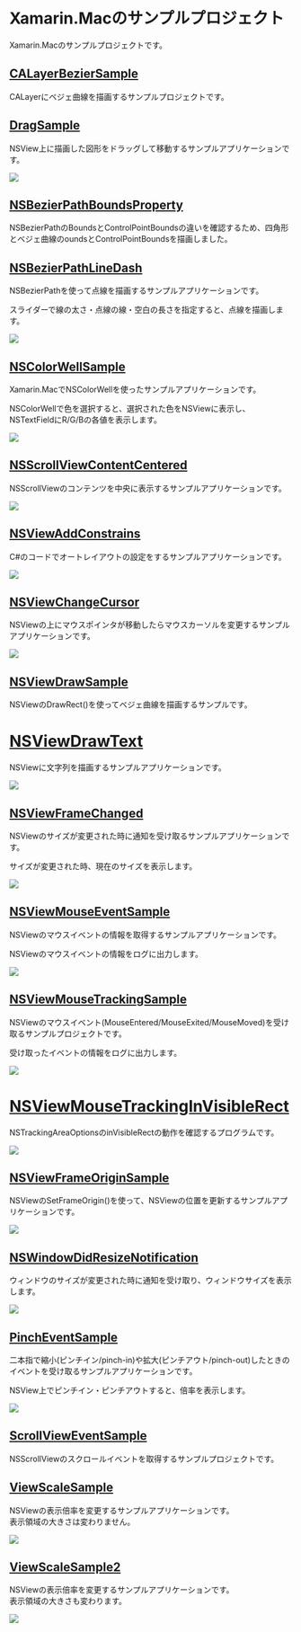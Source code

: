 # Xamarin.Macのサンプルプロジェクト

Xamarin.Macのサンプルプロジェクトです。

## [CALayerBezierSample](CALayerBezierSample/README.md)

CALayerにベジェ曲線を描画するサンプルプロジェクトです。

## [DragSample](DragSample/README.md)

NSView上に描画した図形をドラッグして移動するサンプルアプリケーションです。

![](DragSample/DragSample.gif)

## [NSBezierPathBoundsProperty](NSBezierPathBoundsProperty/README.md)

NSBezierPathのBoundsとControlPointBoundsの違いを確認するため、四角形とベジェ曲線のoundsとControlPointBoundsを描画しました。

## [NSBezierPathLineDash](NSBezierPathLineDash/README.md)

NSBezierPathを使って点線を描画するサンプルアプリケーションです。

スライダーで線の太さ・点線の線・空白の長さを指定すると、点線を描画します。

![](NSBezierPathLineDash/NSBezierPathLineDash.gif)

## [NSColorWellSample](NSColorWellSample/README.md)

Xamarin.MacでNSColorWellを使ったサンプルアプリケーションです。

NSColorWellで色を選択すると、選択された色をNSViewに表示し、NSTextFieldにR/G/Bの各値を表示します。

![](NSColorWellSample/NSColorWellSample.gif)

## [NSScrollViewContentCentered](NSScrollViewContentCentered/README.md)

NSScrollViewのコンテンツを中央に表示するサンプルアプリケーションです。

![](NSScrollViewContentCentered/NSScrollViewContentCentered.gif)

## [NSViewAddConstrains](NSViewAddConstrains/README.md)

C#のコードでオートレイアウトの設定をするサンプルアプリケーションです。

![](NSViewAddConstrains/NSViewAddConstrains.gif)

## [NSViewChangeCursor](NSViewChangeCursor/README.md)

NSViewの上にマウスポインタが移動したらマウスカーソルを変更するサンプルアプリケーションです。

![](NSViewChangeCursor/NSViewChangeCursor.gif)

## [NSViewDrawSample](NSViewDrawSample/README.md)

NSViewのDrawRect()を使ってベジェ曲線を描画するサンプルです。

# [NSViewDrawText](NSViewDrawText/README.md)

NSViewに文字列を描画するサンプルアプリケーションです。

![](NSViewDrawText/NSViewDrawText.png)

## [NSViewFrameChanged](NSViewFrameChanged/README.md)

NSViewのサイズが変更された時に通知を受け取るサンプルアプリケーションです。

サイズが変更された時、現在のサイズを表示します。

![](NSViewFrameChanged/NSViewFrameChanged.gif)

## [NSViewMouseEventSample](NSViewMouseEventSample/README.md)

NSViewのマウスイベントの情報を取得するサンプルアプリケーションです。

NSViewのマウスイベントの情報をログに出力します。

![](NSViewMouseEventSample/NSViewMouseEventSample.gif)

## [NSViewMouseTrackingSample](NSViewMouseTrackingSample/README.md)

NSViewのマウスイベント(MouseEntered/MouseExited/MouseMoved)を受け取るサンプルプロジェクトです。

受け取ったイベントの情報をログに出力します。

![](NSViewMouseTrackingSample/NSViewMouseTrackingSample.gif)

# [NSViewMouseTrackingInVisibleRect](NSViewMouseTrackingInVisibleRect/README.md)

NSTrackingAreaOptionsのinVisibleRectの動作を確認するプログラムです。

![](NSViewMouseTrackingInVisibleRect/NSViewMouseTrackingInVisibleRect.png)

## [NSViewFrameOriginSample](NSViewFrameOriginSample/README.md)

NSViewのSetFrameOrigin()を使って、NSViewの位置を更新するサンプルアプリケーションです。

![](NSViewFrameOriginSample/NSViewFrameOriginSample.gif)

## [NSWindowDidResizeNotification](NSWindowDidResizeNotification/README.md)

ウィンドウのサイズが変更された時に通知を受け取り、ウィンドウサイズを表示します。

![](NSWindowDidResizeNotification/NSWindowDidResizeNotification.gif)

## [PinchEventSample](PinchEventSample/README.md)

二本指で縮小(ピンチイン/pinch-in)や拡大(ピンチアウト/pinch-out)したときのイベントを受け取るサンプルアプリケーションです。

NSView上でピンチイン・ピンチアウトすると、倍率を表示します。

![](PinchEventSample/PinchEventSample.png)

## [ScrollViewEventSample](ScrollViewEventSample/README.md)

NSScrollViewのスクロールイベントを取得するサンプルプロジェクトです。

## [ViewScaleSample](ViewScaleSample/README.md)

NSViewの表示倍率を変更するサンプルアプリケーションです。  
表示領域の大きさは変わりません。

![](ViewScaleSample/ViewScaleSample.gif)

## [ViewScaleSample2](ViewScaleSample2/README.md)

NSViewの表示倍率を変更するサンプルアプリケーションです。  
表示領域の大きさも変わります。

![](ViewScaleSample2/ViewScaleSample2.gif)

